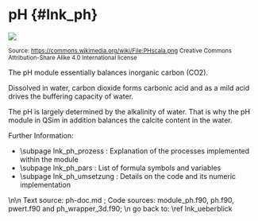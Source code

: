 pH {#lnk_ph}
==========


![ ](pHscala_mini.png)

<small>Source: https://commons.wikimedia.org/wiki/File:PHscala.png Creative 
Commons Attribution-Share Alike 4.0 International license </small>

The pH module essentially balances inorganic carbon (CO2).

Dissolved in water, carbon dioxide forms carbonic acid and as a mild acid drives 
the buffering capacity of water.

The pH is largely determined by the alkalinity of water. That is why the pH 
module in QSim in addition balances the calcite content in the water.



Further Information:
- \subpage lnk_ph_prozess : Explanation of the processes implemented 
   within the module
- \subpage lnk_ph_pars : List of formula symbols and variables
- \subpage lnk_ph_umsetzung : Details on the code and its numeric 
   implementation

\n\n
Text source: ph-doc.md ; Code sources: module_ph.f90, ph.f90, pwert.f90 
and  ph_wrapper_3d.f90; \n
go back to: \ref lnk_ueberblick



